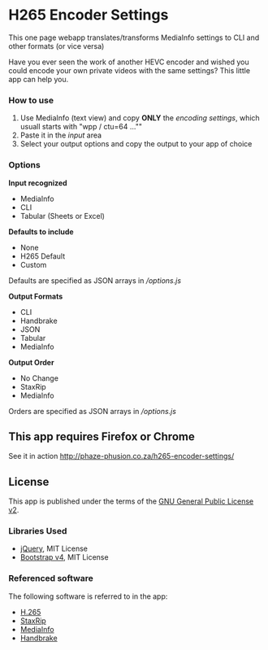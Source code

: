 # H265 Encoder Settings
This one page webapp translates/transforms MediaInfo settings to CLI and other formats (or vice versa)

Have you ever seen the work of another HEVC encoder and wished you could encode your own private videos with the same settings?
This little app can help you.

### How to use
1. Use MediaInfo (text view) and copy **ONLY** the _encoding settings_, which usuall starts with "wpp / ctu=64 ...""
2. Paste it in the _input_ area
3. Select your output options and copy the output to your app of choice

### Options
**Input recognized**
* MediaInfo
* CLI
* Tabular (Sheets or Excel)

**Defaults to include**
* None
* H265 Default
* Custom

Defaults are specified as JSON arrays in _/options.js_

**Output Formats**
* CLI
* Handbrake
* JSON
* Tabular
* MediaInfo

**Output Order**
* No Change
* StaxRip
* MediaInfo

Orders are specified as JSON arrays in _/options.js_

## This app requires Firefox or Chrome
See it in action http://phaze-phusion.co.za/h265-encoder-settings/

## License
This app is published under the terms of the [GNU General Public License v2](LICENSE).

### Libraries Used

* [jQuery](http://jquery.com/), MIT License
* [Bootstrap v4](https://v4-alpha.getbootstrap.com/), MIT License

### Referenced software
The following software is referred to in the app:
* [H.265](http://x265.org/)
* [StaxRip](https://github.com/stax76/staxrip)
* [MediaInfo](https://mediaarea.net/en/MediaInfo)
* [Handbrake](https://handbrake.fr/)


